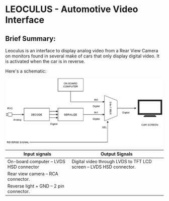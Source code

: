 # LEOCULUS - Automotive Video Interface

## Brief Summary:

Leoculus is an interface to display analog video from a Rear View Camera on monitors found in several make of cars that only display digital video. It is activated when the car is in reverse.

Here's a schematic:

![Schematic](https://github.com/jhadjar/Leoculus/blob/master/Doc/leoculus.png)


| Input signals | Output Signals|
| --------------|---------------|
| On-board computer – LVDS HSD connector | Digital video through LVDS to TFT LCD screen – LVDS HSD connector. |
| Rear view camera – RCA connector. | 
| Reverse light + GND – 2 pin connector.|
